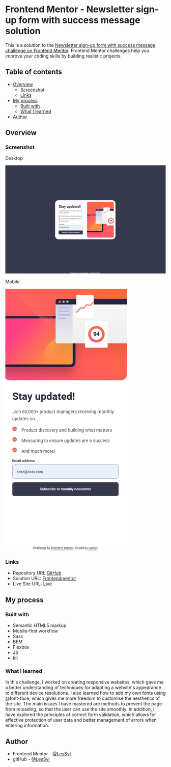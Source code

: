 # Frontend Mentor - Newsletter sign-up form with success message solution

This is a solution to the [Newsletter sign-up form with success message challenge on Frontend Mentor](https://www.frontendmentor.io/challenges/newsletter-signup-form-with-success-message-3FC1AZbNrv). Frontend Mentor challenges help you improve your coding skills by building realistic projects. 


## Table of contents
- [Overview](#overview)
  - [Screenshot](#screenshot)
  - [Links](#links)
- [My process](#my-process)
  - [Built with](#built-with)
  - [What I learned](#what-i-learned)
- [Author](#author)

## Overview

### Screenshot

Desktop

![](dist/img/desktop.jpeg)

Mobile

![](dist/img/mobile.jpeg)


### Links

- Repository URL:[GitHub](https://github.com/LesSyl/Newsletter-sign-up-form-with-success-message)
- Solution URL: [Frontendmentor]()
- Live Site URL: [Live](https://lessyl.github.io/Frontend-Mentor---Newsletter-sign-up-form-with-success-message/)
## My process

### Built with

- Semantic HTML5 markup
- Mobile-first workflow
- Sass
- BEM
- Flexbox
- JS
- kit

### What I learned

In this challenge, I worked on creating responsive websites, which gave me a better understanding of techniques for adapting a website's appearance to different device resolutions. I also learned how to add my own fonts using @font-face, which gives me more freedom to customise the aesthetics of the site. The main issues I have mastered are methods to prevent the page from reloading, so that the user can use the site smoothly. In addition, I have explored the principles of correct form validation, which allows for effective protection of user data and better management of errors when entering information.

## Author

- Frontend Mentor - [@LesSyl](https://www.frontendmentor.io/profile/LesSyl)
- gitHub - [@LesSyl](https://github.com/LesSyl)
